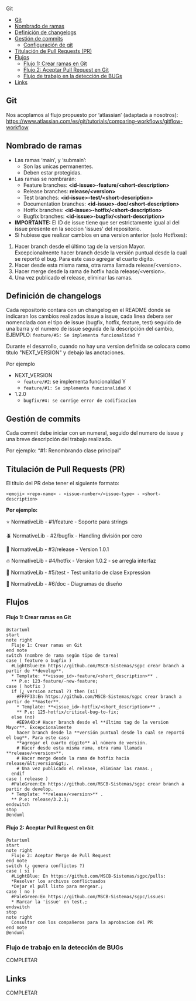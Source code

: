 Git

- [Git](#git)
- [Nombrado de ramas](#nombrado-de-ramas)
- [Definición de changelogs](#definición-de-changelogs)
- [Gestión de commits](#gestión-de-commits)
    - [Configuración de git](#configuración-de-git)
- [Titulación de Pull Requests (PR)](#titulación-de-pull-requests-pr)
- [Flujos](#flujos)
    - [Flujo 1: Crear ramas en Git](#flujo-1-crear-ramas-en-git)
    - [Flujo 2: Aceptar Pull Request en Git](#flujo-2-aceptar-pull-request-en-git)
    - [Flujo de trabajo en la detección de BUGs](#flujo-de-trabajo-en-la-detección-de-bugs)
- [Links](#links)

## Git

Nos acoplamos al flujo propuesto por ‘atlassian’ (adaptada a nosotros):
 https://www.atlassian.com/es/git/tutorials/comparing-workflows/gitflow-workflow

## Nombrado de ramas

- Las ramas ‘main’, y ‘submain’:
    - Son las unicas permanentes.
    - Deben estar protegidas.
- Las ramas se nombrarán:
    - Feature branches: **&lt;id-issue&gt;-feature/&lt;short-description&gt;**
    - Release branches: **release/&lt;version&gt;**
    - Test branches: **&lt;id-issue&gt;-test/&lt;short-description&gt;**
    - Documentation branches: **&lt;id-issue&gt;-doc/&lt;short-description&gt;**
    - Hotfix branches: **&lt;id-issue&gt;-hotfix/&lt;short-description&gt;**
    - Bugfix branches: **&lt;id-issue&gt;-bugfix/&lt;short-description&gt;**
- **IMPORTANTE:** El ID de issue tiene que ser estrictamente igual al del issue presente en la seccion 'issues' del repositorio.
- Si hubiese que realizar cambios en una version anterior (solo Hotfixes):

1.  Hacer branch desde el último tag de la version Mayor. Excepcionalmente hacer branch desde la versión puntual desde la cual se reportó el bug. Para este caso agregar el cuarto dígito.
2.  Hacer desde esta misma rama, otra rama llamada release/&lt;version&gt;.
3.  Hacer merge desde la rama de hotfix hacia release/&lt;version&gt;.
4.  Una vez publicado el release, eliminar las ramas.

## Definición de changelogs

Cada repositorio contara con un changelog en el README donde se indicaran los cambios realizados issue a issue, cada linea debera ser nomenclada con el tipo de issue (bugfix, hotfix, feature, test) seguido de una barra y el numero de issue seguida de la descripción del cambio, EJEMPLO: `feature/#5: Se implementa funcionalidad Y`

Durante el desarrollo, cuando no hay una version definida se colocara como titulo "NEXT_VERSION" y debajo las anotaciones.

Por ejemplo

- NEXT_VERSION
    - `feature/#2`: se implementa funcionaldad Y
    - `feature/#1: Se implementa funcionalidad X`
- 1.2.0
    - `bugfix/#4: se corrige error de codificacion`

## Gestión de commits

Cada commit debe iniciar con un numeral, seguido del numero de issue y una breve descripción del trabajo realizado.

Por ejemplo: “#1: Renombrando clase principal”

## Titulación de Pull Requests (PR)

El título del PR debe tener el siguiente formato:

```plaintext
<emoji> <repo-name> - <issue-number>/<issue-type> - <short-description>
```

**Por ejemplo:**

⭐ NormativeLib - <span dir="">#</span>1/feature - Soporte para strings

🪲 NormativeLib - <span dir="">#</span>2/bugfix - Handling división por cero

🚀 NormativeLib - <span dir="">#</span>3/release - Version 1.0.1

🔥 NormativeLib - <span dir="">#</span>4/hotfix - Version 1.0.2 - se arregla interfaz

🧪 NormativeLib - <span dir="">#</span>5/test - Test unitario de clase Expression

📝 NormativeLib - <span dir="">#</span>6/doc - Diagramas de diseño

## Flujos

#### **Flujo 1: Crear ramas en Git**

```plantuml
@startuml
start
note right
  Flujo 1: Crear ramas en Git
end note
switch (nombre de rama según tipo de tarea)
case ( feature o bugfix )
  #LightBlue:En https://github.com/MSCB-Sistemas/sgpc crear branch a partir de **develop**.
  * Template: **<issue_id>-feature/<short_description>** .
  ** P.e: 123-feature/-new-feature;
case ( hotfix ) 
  if (¿ version actual ?) then (si)
    #FFFF33:En https://github.com/MSCB-Sistemas/sgpc crear branch a partir de **master**.
    * Template: **<issue_id>-hotfix/<short_description>** .
    ** P.e: 125-hotfix/critical-bug-to-fix;
  else (no)
    #EE9A4D:# Hacer branch desde el **último tag de la version Mayor**. Excepcionalmente 
    hacer branch desde la **versión puntual desde la cual se reportó el bug**. Para este caso 
    **agregar el cuarto dígito** al número de versión. 
    # Hacer desde esta misma rama, otra rama llamada **release/<version>**.
    # Hacer merge desde la rama de hotfix hacia release/&lt;version&gt;.
    # Una vez publicado el release, eliminar las ramas.;
  endif
case ( release )
  #PaleGreen:En https://github.com/MSCB-Sistemas/sgpc crear branch a partir de develop.
  * Template: **release/<version>** .
  ** P.e: release/3.2.1;
endswitch
stop
@enduml
```

#### **Flujo 2: Aceptar Pull Request en Git**

```plantuml
@startuml
start
note right
  Flujo 2: Aceptar Merge de Pull Request
end note
switch (¿ genera conflictos ?)
case ( si )
  #LightBlue: En https://github.com/MSCB-Sistemas/sgpc/pulls:
  *Resolver los archivos conflictuados
  *Dejar el pull listo para mergear.;
case ( no )
  #PaleGreen:En https://github.com/MSCB-Sistemas/sgpc/issues:
  * Marcar la 'issue' en test.;
endswitch
stop
note right
  Consultar con los compañeros para la aprobacion del PR
end note
@enduml
```

### Flujo de trabajo en la detección de BUGs

COMPLETAR

## Links

COMPLETAR 